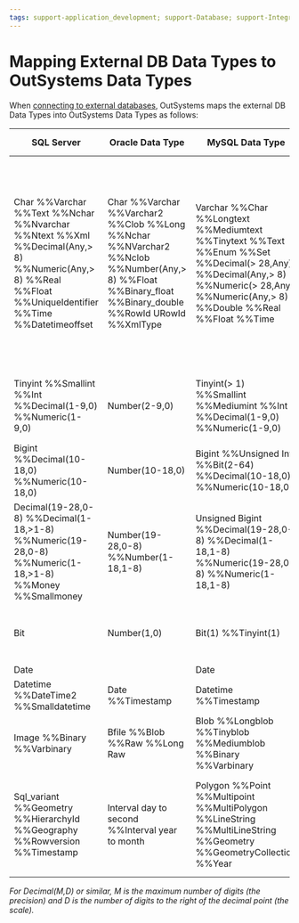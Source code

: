 ```yaml
---
tags: support-application_development; support-Database; support-Integrations_Extensions
---
```


# Mapping External DB Data Types to OutSystems Data Types

When [connecting to external databases](../../extensibility-and-integration/external-database/connect-external-db.md), OutSystems maps the external DB Data Types into OutSystems Data Types as follows:

SQL Server  |  Oracle Data Type  |  MySQL Data Type  |  DB2 Data Type  | OutSystems Data Type  
---|---|---|---|---  
Char %%Varchar %%Text %%Nchar %%Nvarchar %%Ntext %%Xml %%Decimal(Any,> 8) %%Numeric(Any,> 8) %%Real %%Float %%UniqueIdentifier %%Time %%Datetimeoffset  |  Char %%Varchar %%Varchar2 %%Clob %%Long %%Nchar %%NVarchar2 %%Nclob %%Number(Any,> 8) %%Float %%Binary\_float %%Binary\_double %%RowId URowId %%XmlType  |  Varchar %%Char %%Longtext %%Mediumtext %%Tinytext %%Text %%Enum %%Set %%Decimal(> 28,Any) %%Decimal(Any,> 8) %%Numeric(> 28,Any) %%Numeric(Any,> 8) %%Double %%Real %%Float %%Time  |  %%Character %%Varchar %%Clob %%DbClob %%Xml %%Decimal(> 28,Any) %%Decimal(Any,> 8) %%Numeric(> 28,Any) %%Numeric(Any,> 8) %%Float %%Real %%DecFloat %%Double %%Time %%Nchar %%Nvarchar %%NClob  |  Text  
Tinyint %%Smallint %%Int %%Decimal(1-9,0) %%Numeric(1-9,0)  |  Number(2-9,0)  |  Tinyint(> 1) %%Smallint %%Mediumint %%Int %%Decimal(1-9,0) %%Numeric(1-9,0)  |  Integer %%Smallint %%Decimal(1-9,0) %%Numeric(1-9,0)  |  Integer  
Bigint %%Decimal(10-18,0) %%Numeric(10-18,0)  |  Number(10-18,0)  |  Bigint %%Unsigned Int %%Bit(2-64) %%Decimal(10-18,0) %%Numeric(10-18,0)  |  Bigint %%Decimal(10-18,0) %%Numeric(10-18,0)  |  Long Integer  
Decimal(19-28,0-8) %%Decimal(1-18,>1-8) %%Numeric(19-28,0-8) %%Numeric(1-18,>1-8) %%Money %%Smallmoney  |  Number(19-28,0-8) %%Number(1-18,1-8)  |  Unsigned Bigint %%Decimal(19-28,0-8) %%Decimal(1-18,1-8) %%Numeric(19-28,0-8) %%Numeric(1-18,1-8)  |  Decimal(1-18,1-8) %%Decimal(19-28,0-8) %%Numeric(1-18,1-8) %%Numeric(19-28,0-8)  |  Decimal  
Bit  |  Number(1,0)  |  Bit(1) %%Tinyint(1)  |  SmallInt* %%Integer* %%Bigint* %%* with constraint in (0,1)  |  Boolean   
Date  |  |  Date  |  Date  |  Date  
Datetime %%DateTime2 %%Smalldatetime  |  Date %%Timestamp  |  Datetime %%Timestamp  |  Timestamp  |  DateTime  
Image %%Binary %%Varbinary  |  Bfile %%Blob %%Raw %%Long Raw  |  Blob %%Longblob %%Tinyblob %%Mediumblob %%Binary %%Varbinary  |  Binary %%Blob %%Char(Bit) %%VarChar(Bit) %%VarBinary  |  Binary Data  
Sql_variant %%Geometry %%HierarchyId %%Geography %%Rowversion %%Timestamp  |  Interval day to second %%Interval year to month  |  Polygon %%Point %%Multipoint %%MultiPolygon %%LineString %%MultiLineString %%Geometry %%GeometryCollection %%Year  |  Datalink %%Graphic %%Vargraphic %%RowId  |  No mapping available. %%The attribute will be marked as "Ignored" in Integration Studio.  
  
_For Decimal(M,D) or similar, M is the maximum number of digits (the precision) and D is the number of digits to the right of the decimal point (the scale)._